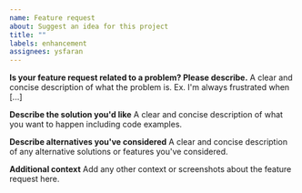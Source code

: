 ```yaml
---
name: Feature request
about: Suggest an idea for this project
title: ""
labels: enhancement
assignees: ysfaran
---
```


**Is your feature request related to a problem? Please describe.**
A clear and concise description of what the problem is. Ex. I'm always frustrated when [...]

**Describe the solution you'd like**
A clear and concise description of what you want to happen including code examples.

**Describe alternatives you've considered**
A clear and concise description of any alternative solutions or features you've considered.

**Additional context**
Add any other context or screenshots about the feature request here.
